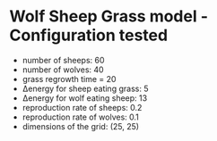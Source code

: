 # Wolf Sheep Grass model - Configuration tested

- number of sheeps: 60
- number of wolves: 40
- grass regrowth time = 20
- Δenergy for sheep eating grass: 5
- Δenergy for wolf eating sheep: 13
- reproduction rate of sheeps: 0.2
- reproduction rate of wolves: 0.1
- dimensions of the grid: (25, 25)

